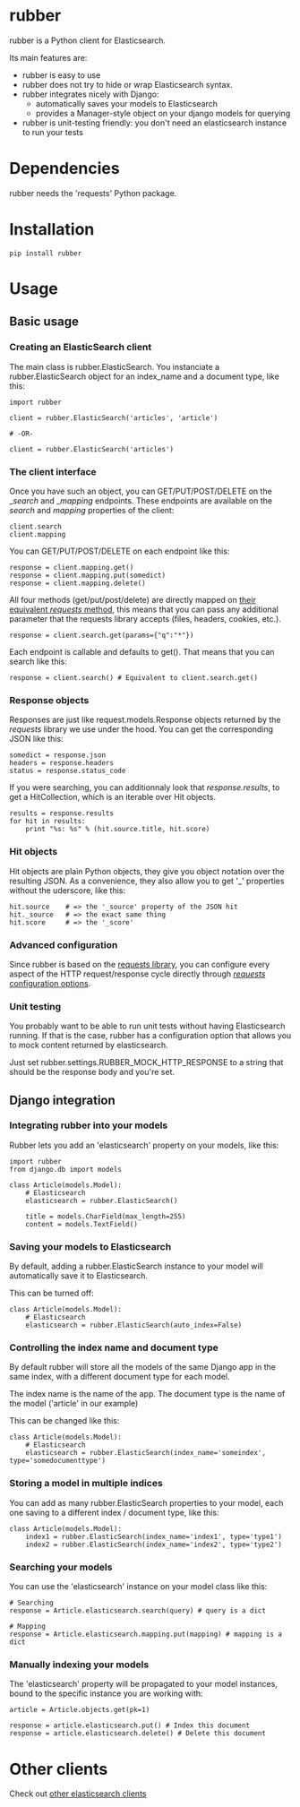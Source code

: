 rubber
======

rubber is a Python client for Elasticsearch.

Its main features are:
  - rubber is easy to use
  - rubber does not try to hide or wrap Elasticsearch syntax.
  - rubber integrates nicely with Django:
    - automatically saves your models to Elasticsearch
    - provides a Manager-style object on your django models
      for querying
  - rubber is unit-testing friendly: you don't need an
    elasticsearch instance to run your tests

Dependencies
============

rubber needs the 'requests' Python package.

Installation
============

    pip install rubber

Usage
=====

Basic usage
----------

### Creating an ElasticSearch client

The main class is rubber.ElasticSearch.
You instanciate a rubber.ElasticSearch object for an index_name and a document type, like this:

    import rubber

    client = rubber.ElasticSearch('articles', 'article')

    # -OR-

    client = rubber.ElasticSearch('articles')

### The client interface

Once you have such an object, you can GET/PUT/POST/DELETE on the __search_ and __mapping_ endpoints.
These endpoints are available on the _search_ and _mapping_ properties of the client:

    client.search
    client.mapping

You can GET/PUT/POST/DELETE on each endpoint like this:

    response = client.mapping.get()
    response = client.mapping.put(somedict)
    response = client.mapping.delete()

All four methods (get/put/post/delete) are directly mapped on [their equivalent _requests_ method](http://docs.python-requests.org/en/latest/api/#requests.Request),
this means that you can pass any additional parameter that the requests library accepts (files, headers, cookies, etc.).

    response = client.search.get(params={"q":"*"})

Each endpoint is callable and defaults to get(). That means that you can search like this:

    response = client.search() # Equivalent to client.search.get()

### Response objects

Responses are just like request.models.Response objects returned by the _requests_ library we use under the hood.
You can get the corresponding JSON like this:

    somedict = response.json
    headers = response.headers
    status = response.status_code

If you were searching, you can additionnaly look that _response.results_,
to get a HitCollection, which is an iterable over Hit objects.

    results = response.results
    for hit in results:
        print "%s: %s" % (hit.source.title, hit.score)

### Hit objects

Hit objects are plain Python objects, they give you object notation over the resulting JSON.
As a convenience, they also allow you to get '_' properties without the uderscore, like this:

    hit.source    # => the '_source' property of the JSON hit
    hit._source   # => the exact same thing
    hit.score     # => the '_score'

### Advanced configuration

Since rubber is based on the [requests library](http://python-requests.org), 
you can configure every aspect of the HTTP request/response cycle directly
through [_requests_ configuration options](http://docs.python-requests.org/en/latest/user/advanced/#configuring-requests).

### Unit testing

You probably want to be able to run unit tests without having Elasticsearch running.
If that is the case, rubber has a configuration option that allows you to mock
content returned by elasticsearch.

Just set rubber.settings.RUBBER_MOCK_HTTP_RESPONSE to a string that should be the response body
and you're set.

Django integration
------------------

### Integrating rubber into your models

Rubber lets you add an 'elasticsearch' property on your models, like this:

    import rubber
    from django.db import models

    class Article(models.Model):
        # Elasticsearch
        elasticsearch = rubber.ElasticSearch()

        title = models.CharField(max_length=255)
        content = models.TextField()

### Saving your models to Elasticsearch

By default, adding a rubber.ElasticSearch instance to your model
will automatically save it to Elasticsearch.

This can be turned off:

    class Article(models.Model):
        # Elasticsearch
        elasticsearch = rubber.ElasticSearch(auto_index=False)

### Controlling the index name and document type

By default rubber will store all the models of the same Django app in the same index,
with a different document type for each model.

The index name is the name of the app. The document type is the name of the model ('article' in our example)

This can be changed like this:

    class Article(models.Model):
        # Elasticsearch
        elasticsearch = rubber.ElasticSearch(index_name='someindex', type='somedocumenttype')

### Storing a model in multiple indices

You can add as many rubber.ElasticSearch properties to your model, each one saving to a different index / document type,
like this:

    class Article(models.Model):
        index1 = rubber.ElasticSearch(index_name='index1', type='type1')
        index2 = rubber.ElasticSearch(index_name='index2', type='type2')

### Searching your models

You can use the 'elasticsearch' instance on your model class like this:

    # Searching
    response = Article.elasticsearch.search(query) # query is a dict

    # Mapping
    response = Article.elasticsearch.mapping.put(mapping) # mapping is a dict

### Manually indexing your models

The 'elasticsearch' property will be propagated to your model instances, bound to the specific instance
you are working with:

    article = Article.objects.get(pk=1)

    response = article.elasticsearch.put() # Index this document
    response = article.elasticsearch.delete() # Delete this document

Other clients
=============

Check out [other elasticsearch clients](http://www.elasticsearch.org/guide/appendix/clients.html)

